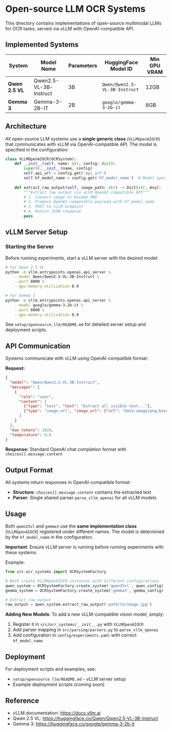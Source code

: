 # Open-source LLM OCR Systems

This directory contains implementations of open-source multimodal LLMs for OCR tasks, served via vLLM with OpenAI-compatible API.

## Implemented Systems

| System | Model Name | Parameters | HuggingFace Model ID | Min GPU VRAM |
|--------|------------|------------|----------------------|--------------|
| **Qwen 2.5 VL** | Qwen2.5-VL-3B-Instruct | 3B | `Qwen/Qwen2.5-VL-3B-Instruct` | 12GB |
| **Gemma 3** | Gemma-3-2B-IT | 2B | `google/gemma-3-2b-it` | 8GB |

## Architecture

All open-source LLM systems use a **single generic class** (`VLLMOpenAIOCR`) that communicates with vLLM via OpenAI-compatible API. The model is specified in the configuration:

```python
class VLLMOpenAIOCR(OCRSystem):
    def __init__(self, name: str, config: dict):
        super().__init__(name, config)
        self.api_url = config.get('api_url')
        self.hf_model_name = config.get('hf_model_name')  # Model specified in config
    
    def extract_raw_output(self, image_path: str) -> Dict[str, Any]:
        """Extract raw output via vLLM OpenAI-compatible API"""
        # 1. Convert image to base64 PNG
        # 2. Prepare OpenAI-compatible payload with hf_model_name
        # 3. POST to vLLM endpoint
        # 4. Return JSON response
        pass
```

## vLLM Server Setup

### Starting the Server

Before running experiments, start a vLLM server with the desired model:

```bash
# For Qwen 2.5 VL
python -m vllm.entrypoints.openai.api_server \
    --model Qwen/Qwen2.5-VL-3B-Instruct \
    --port 8000 \
    --gpu-memory-utilization 0.9

# For Gemma 3
python -m vllm.entrypoints.openai.api_server \
    --model google/gemma-3-2b-it \
    --port 8000 \
    --gpu-memory-utilization 0.9
```

See `setup/opensource_llm/README.md` for detailed server setup and deployment scripts.

## API Communication

Systems communicate with vLLM using OpenAI-compatible format:

**Request:**
```json
{
  "model": "Qwen/Qwen2.5-VL-3B-Instruct",
  "messages": [
    {
      "role": "user",
      "content": [
        {"type": "text", "text": "Extract all visible text..."},
        {"type": "image_url", "image_url": {"url": "data:image/png;base64,..."}}
      ]
    }
  ],
  "max_tokens": 1024,
  "temperature": 0.0
}
```

**Response:** Standard OpenAI chat completion format with `choices[].message.content`

## Output Format

All systems return responses in OpenAI-compatible format:
- **Structure**: `choices[].message.content` contains the extracted text
- **Parser**: Single shared parser `parse_vllm_openai` for all vLLM models


## Usage

Both `qwen25vl` and `gemma3` use the **same implementation class** (`VLLMOpenAIOCR`) registered under different names. The model is determined by the `hf_model_name` in the configuration.

**Important**: Ensure vLLM server is running before running experiments with these systems.

Example:
```python
from src.ocr_systems import OCRSystemFactory

# Both create VLLMOpenAIOCR instances with different configurations
qwen_system = OCRSystemFactory.create_system('qwen25vl', qwen_config)
gemma_system = OCRSystemFactory.create_system('gemma3', gemma_config)

# Extract raw output
raw_output = qwen_system.extract_raw_output('path/to/image.jpg')
```

**Adding New Models**: To add a new vLLM-compatible vision model, simply:
1. Register it in `src/ocr_systems/__init__.py` with `VLLMOpenAIOCR`
2. Add parser mapping in `src/parsing/parsers.py` to `parse_vllm_openai`
3. Add configuration in `config/experiments.yaml` with correct `hf_model_name`

## Deployment

For deployment scripts and examples, see:
- `setup/opensource_llm/README.md` - vLLM server setup
- Example deployment scripts (coming soon)

## Reference

- vLLM documentation: https://docs.vllm.ai
- Qwen 2.5 VL: https://huggingface.co/Qwen/Qwen2.5-VL-3B-Instruct
- Gemma 3: https://huggingface.co/google/gemma-3-2b-it

